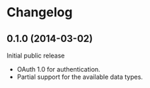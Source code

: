 # Changelog # 

## 0.1.0 (2014-03-02) ##

Initial public release

- OAuth 1.0 for authentication.
- Partial support for the available data types.
